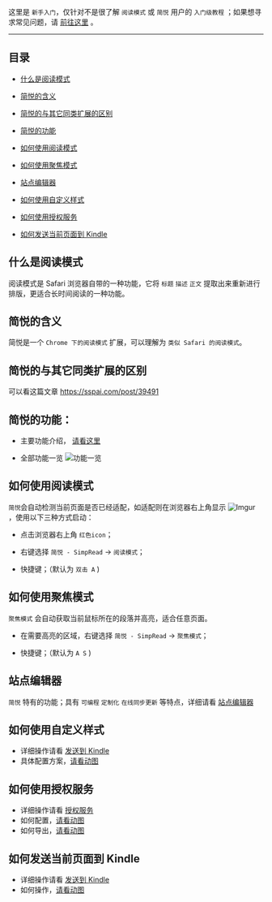 这里是 `新手入门`，仅针对不是很了解 `阅读模式` 或 `简悦` 用户的 `入门级教程` ；如果想寻求常见问题，请 [前往这里](https://github.com/Kenshin/simpread/wiki/FAQ) 。

***

目录
---

- [什么是阅读模式](https://github.com/Kenshin/simpread/wiki/%E5%85%A5%E9%97%A8%E6%8C%87%E5%8D%97%EF%BC%88-%E6%93%8D%E4%BD%9C%E6%8C%87%E5%BC%95-%EF%BC%89#%E4%BB%80%E4%B9%88%E6%98%AF%E9%98%85%E8%AF%BB%E6%A8%A1%E5%BC%8F)

- [简悦的含义](#简悦的含义)
- [简悦的与其它同类扩展的区别](#简悦的与其它同类扩展的区别)
- [简悦的功能](#简悦的功能)
- [如何使用阅读模式](#如何使用阅读模式)
- [如何使用聚焦模式](#如何使用聚焦模式)
- [站点编辑器](#站点编辑器)
- [如何使用自定义样式](#如何使用自定义样式)
- [如何使用授权服务](#如何使用授权服务)
- [如何发送当前页面到 Kindle](https://github.com/Kenshin/simpread/wiki/%E5%85%A5%E9%97%A8%E6%8C%87%E5%8D%97%EF%BC%88-%E6%93%8D%E4%BD%9C%E6%8C%87%E5%BC%95-%EF%BC%89#%E5%A6%82%E4%BD%95%E5%8F%91%E9%80%81%E5%BD%93%E5%89%8D%E9%A1%B5%E9%9D%A2%E5%88%B0-kindle)

什么是阅读模式
---
阅读模式是 Safari 浏览器自带的一种功能，它将 `标题` `描述` `正文` 提取出来重新进行排版，更适合长时间阅读的一种功能。

简悦的含义
---
简悦是一个 `Chrome 下的阅读模式` 扩展，可以理解为 `类似 Safari 的阅读模式`。

简悦的与其它同类扩展的区别
---
可以看这篇文章 https://sspai.com/post/39491

简悦的功能：
---
- 主要功能介绍， [请看这里](https://github.com/Kenshin/simpread#主要功能一览)

- 全部功能一览
  ![功能一览](http://ojec5ddd5.bkt.clouddn.com/feature%201.0.3.png)

如何使用阅读模式
---

`简悦`会自动检测当前页面是否已经适配，如适配则在浏览器右上角显示 ![Imgur](http://i.imgur.com/dyROEBi.png) ，使用以下三种方式启动：

- 点击浏览器右上角 `红色icon`；

- 右键选择 `简悦 - SimpRead` → `阅读模式`；

- 快捷键；（默认为 `双击 A` )


如何使用聚焦模式
---
`聚焦模式` 会自动获取当前鼠标所在的段落并高亮，适合任意页面。

- 在需要高亮的区域，右键选择 `简悦 - SimpRead` → `聚焦模式`；

- 快捷键；（默认为 `A S` )

站点编辑器
---
`简悦` 特有的功能；具有 `可编程` `定制化` `在线同步更新` 等特点，详细请看 [站点编辑器](https://github.com/Kenshin/simpread/wiki/%E7%AB%99%E7%82%B9%E7%BC%96%E8%BE%91%E5%99%A8/)

如何使用自定义样式
---
- 详细操作请看 [发送到 Kindle](https://github.com/Kenshin/simpread/wiki/%E5%8F%91%E9%80%81%E5%88%B0-Kindle)
- 具体配置方案，[请看动图](http://ojec5ddd5.bkt.clouddn.com/send%20to%20kindle.gif)

如何使用授权服务
---
- 详细操作请看 [授权服务](https://github.com/Kenshin/simpread/wiki/%E6%8E%88%E6%9D%83%E6%9C%8D%E5%8A%A1)
- 如何配置，[请看动图](http://ojec5ddd5.bkt.clouddn.com/service.gif)
- 如何导出，[请看动图](http://ojec5ddd5.bkt.clouddn.com/export.gif)

如何发送当前页面到 Kindle
---
- 详细操作请看 [发送到 Kindle](https://github.com/Kenshin/simpread/wiki/%E5%8F%91%E9%80%81%E5%88%B0-Kindle)
- 如何操作，[请看动图](http://ojec5ddd5.bkt.clouddn.com/send%20to%20kindle.gif)

